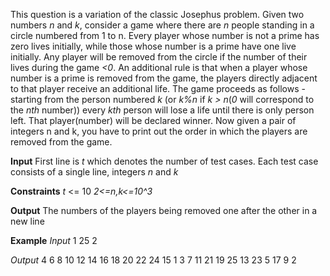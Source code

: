 

This question is a variation of the classic Josephus problem.
Given two numbers _n_ and _k_, consider a game where there are _n_ people standing in a circle numbered from 1 to n. 
Every player whose number is not a prime has zero lives initially, while those whose number is a prime have one live initially. Any player will be removed from the circle if the number of their lives during the game _<0_. 
An additional rule is that when a player whose number is a prime is removed from the game, the players directly adjacent to that player receive an additional life. 
The game proceeds as follows - starting from the person numbered _k_ (or _k%n_ if _k > n_(_0_ will correspond to the _nth_ number)) every _kth_ person will lose a life until there is only person left. That player(number) will be declared winner.
Now given a pair of integers n and k, you have to print out the order in which the players are removed from the game.

**Input**
First line is _t_ which denotes the number of test cases.
Each test case consists of a single line, integers _n_ and _k_

**Constraints**
_t_ <= 10
_2<=n,k<=10^3_
 
 **Output**
 The numbers of the players being removed one after the other in a new line

**Example**
_Input_ 
1
25 2

_Output_
4
6
8
10
12
14
16
18
20
22
24
15
1
3
7
11
21
19
25
13
23
5
17
9
2

